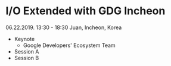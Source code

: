 # I/O Extended with GDG Incheon

06.22.2019. 13:30 - 18:30
Juan, Incheon, Korea

* Keynote
    * Google Developers' Ecosystem Team 
* Session A
* Session B
